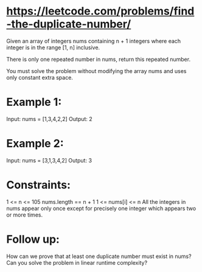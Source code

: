 # https://leetcode.com/problems/find-the-duplicate-number/
Given an array of integers nums containing n + 1 integers where each integer is in the range [1, n] inclusive.

There is only one repeated number in nums, return this repeated number.

You must solve the problem without modifying the array nums and uses only constant extra space.

 

# Example 1:

Input: nums = [1,3,4,2,2]
Output: 2

# Example 2:

Input: nums = [3,1,3,4,2]
Output: 3
 

# Constraints:

1 <= n <= 105
nums.length == n + 1
1 <= nums[i] <= n
All the integers in nums appear only once except for precisely one integer which appears two or more times.
 

# Follow up:

How can we prove that at least one duplicate number must exist in nums?
Can you solve the problem in linear runtime complexity?